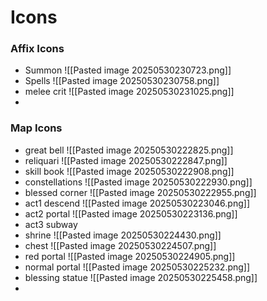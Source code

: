 
# Icons
### Affix Icons
- Summon ![[Pasted image 20250530230723.png]]
- Spells ![[Pasted image 20250530230758.png]]
- melee crit ![[Pasted image 20250530231025.png]]
- 
### Map Icons
- great bell ![[Pasted image 20250530222825.png]]
- reliquari ![[Pasted image 20250530222847.png]]
- skill book ![[Pasted image 20250530222908.png]]
- constellations ![[Pasted image 20250530222930.png]]
- blessed corner ![[Pasted image 20250530222955.png]]
- act1 descend ![[Pasted image 20250530223046.png]]
- act2 portal ![[Pasted image 20250530223136.png]]
- act3 subway
- shrine ![[Pasted image 20250530224430.png]]
- chest ![[Pasted image 20250530224507.png]]
- red portal ![[Pasted image 20250530224905.png]]
- normal portal ![[Pasted image 20250530225232.png]]
- blessing statue ![[Pasted image 20250530225458.png]]
- 
